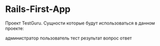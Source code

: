 # Rails-First-App
Проект TestGuru.
Сущности которые будут использоваться в данном проекте:

администратор
пользователь
тест
результат
вопрос
ответ



